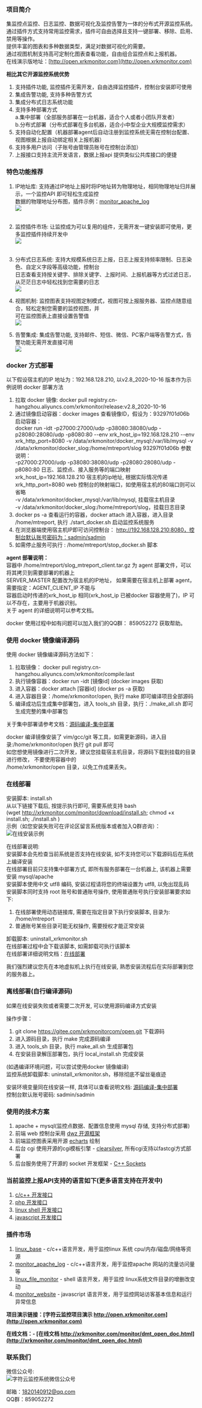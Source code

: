 ### 项目简介
集监控点监控、日志监控、数据可视化及监控告警为一体的分布式开源监控系统。    
通过插件方式支持常用监控需求，插件可自由选择且支持一键部署、移除、启用、禁用等操作。   
提供丰富的图表和多种数据类型，满足对数据可视化的需要。    
通过视图机制支持高可定制化图表查看功能，自由组合监控点和上报机器。   
在线演示版地址：[http://open.xrkmonitor.com](http://open.xrkmonitor.com)  

**相比其它开源监控系统优势**  
1.  支持插件功能, 监控插件无需开发，自由选择监控插件，控制台安装即可使用   
1.	集成告警功能, 支持多种告警方式    
1.	集成分布式日志系统功能    
1.  支持多种部署方式    
	a.集中部署（全部服务部署在一台机器，适合个人或者小团队开发者）  
	b.分布式部署（分布式部署在多台机器，适合小中型企业大规模监控需求）   
1.	支持自动化配置（机器部署agent后自动注册到监控系统无需在控制台配置、视图根据上报自动绑定相关上报机器）  
1.  支持多用户访问（子账号由管理员账号在控制台添加）   
1.  上报接口支持主流开发语言，数据上报api 提供类似公共库接口的便捷    


### 特色功能推荐
1. IP地址库: 支持通过IP地址上报时将IP地址转为物理地址，相同物理地址归并展示，一个监控API 即可轻松生成监控   
   数据的物理地址分布图，插件示例：[monitor_apache_log](https://gitee.com/xrkmonitorcom/monitor_apache_log)     
   ![](http://xrkmonitor.com/monitor/images/china_map.png)    
   <br >

1. 监控插件市场: 让监控成为可以复用的组件，无需开发一键安装即可使用，更多监控插件持续开发中    
   ![](http://xrkmonitor.com/monitor/images/plugin_show.png)    
   <br >

1. 分布式日志系统: 支持大规模系统日志上报，日志上报支持频率限制、日志染色、自定义字段等高级功能，控制台     
   日志查看支持按关键字、排除关键字、上报时间、上报机器等方式过滤日志，从茫茫日志中轻松找到您需要的日志         
   ![](http://xrkmonitor.com/monitor/images/web_log.gif)
   <br >

1. 视图机制: 监控图表支持视图定制模式，视图可按上报服务器、监控点随意组合，轻松定制您需要的监控视图，并    
   可在监控图表上直接设置告警值    
   ![](http://xrkmonitor.com/monitor/images/web_attr_git.gif)
   <br >

1. 告警集成: 集成告警功能, 支持邮件、短信、微信、PC客户端等告警方式，告警功能无需开发直接可用   
   ![](http://xrkmonitor.com/monitor/images/open_warn_git.png)
   <br >

### docker 方式部署

以下假设宿主机的IP 地址为：192.168.128.210, 以v2.8_2020-10-16  版本作为示例说明 docker 部署方法     
1. 拉取 docker 镜像: docker pull registry.cn-hangzhou.aliyuncs.com/xrkmonitor/release:v2.8_2020-10-16
1. 通过镜像启动容器：docker images 查看镜像ID，假设为：93297f01d06b    
   启动容器：   
   docker run -idt -p27000:27000/udp -p38080:38080/udp -p28080:28080/udp -p8080:80 --env xrk_host_ip=192.168.128.210 --env xrk_http_port=8080 -v /data/xrkmonitor/docker_mysql:/var/lib/mysql -v /data/xrkmonitor/docker_slog:/home/mtreport/slog 93297f01d06b 
   参数说明：   
   			-p27000:27000/udp -p38080:38080/udp -p28080:28080/udp -p8080:80 日志、监控点、接入服务等的端口映射   
             xrk_host_ip=192.168.128.210 宿主机的ip地址, 根据实际情况传递    
			 xrk_http_port=8080 web 控制台的映射端口，如使用宿主机的80端口则可以省略     
             -v /data/xrkmonitor/docker_mysql:/var/lib/mysql, 挂载宿主机目录   
             -v /data/xrkmonitor/docker_slog:/home/mtreport/slog，挂载日志目录    
1. docker ps -a 查看运行的容器，docker attach 进入容器，进入目录 /home/mtreport, 执行 ./start_docker.sh 启动监控系统服务   
1. 在浏览器端使用宿主机IP即可访问控制台： http://192.168.128.210:8080，控制台默认账号密码为：sadmin/sadmin   
1. 如需停止服务可执行 : /home/mtreport/stop_docker.sh 脚本   


**agent 部署说明：**    
容器中 /home/mtreport/slog_mtreport_client.tar.gz 为 agent 部署文件，可以将其拷贝到需要部署的机器上    
SERVER_MASTER 配置改为宿主机的IP地址， 如果需要在宿主机上部署 agent，需要指定：AGENT_CLIENT_IP 不能与    
容器启动时传递的xrk_host_ip 相同(xrk_host_ip 已被docker 容器使用了)，IP 可以不存在，主要用于机器识别。   
关于 agent 的详细说明可以参考文档。   

docker 使用过程中如有问题可以加入我们的QQ群： 859052272 获取帮助。   

### 使用 docker 镜像编译源码
使用 docker 镜像编译源码方法如下：   
1. 拉取镜像： docker pull registry.cn-hangzhou.aliyuncs.com/xrkmonitor/compile:last    
1. 执行镜像容器：docker run -idt [镜像id] (docker images 获取)    
1. 进入容器：docker attach [容器id] (docker ps -a 获取)    
1. 进入容器目录：/home/xrkmonitor/open, 执行 make 即可编译项目全部源码   
1. 编译成功后生成集中部署包，进入 tools_sh 目录，执行：./make_all.sh 即可生成完整的集中部署包    

关于集中部署请参考文档：[源码编译-集中部署](http://xrkmonitor.com/monitor/showdoc/showdoc/web/#/4?page_id=38)   

docker 编译镜像安装了 vim/gcc/git 等工具，如需更新源码，进入目录:/home/xrkmonitor/open 执行 git pull 即可    
如您想使用镜像进行二次开发，建议您挂载宿主机目录，将源码下载到挂载的目录进行修改， 不要使用容器中的    
/home/xrkmonitor/open 目录，以免工作成果丢失。   

### 在线部署

安装脚本: install.sh   
从以下链接下载后, 按提示执行即可, 需要系统支持 bash   
(wget http://xrkmonitor.com/monitor/download/install.sh; chmod +x install.sh; ./install.sh )   
示例（如您安装失败可在评论区留言系统版本或者加入Q群咨询）：![在线安装示例](https://images.gitee.com/uploads/images/2020/1016/154842_d1f6dcda_5075697.gif "show_online_install.gif")  

在线部署说明:   
安装脚本会先检查当前系统是否支持在线安装, 如不支持您可以下载源码后在系统上编译安装   
在线部署目前只支持集中部署方式, 即所有服务部署在一台机器上, 该机器上需要安装 mysql/apache    
安装脚本使用中文 utf8 编码, 安装过程请将您的终端设置为 utf8, 以免出现乱码   
安装脚本同时支持 root 账号和普通账号操作, 使用普通账号执行安装部署要求如下:     
1. 在线部署使用动态链接库, 需要在指定目录下执行安装脚本, 目录为: /home/mtreport   
2. 普通账号某些目录可能无权操作, 需要授权才能正常安装    

卸载脚本: uninstall_xrkmonitor.sh   
在线部署过程中会下载该脚本, 如需卸载可执行该脚本     
在线部署详细说明文档：[在线部署](http://xrkmonitor.com/monitor/showdoc/showdoc/web/#/4?page_id=55)    

我们强烈建议您先在本地虚拟机上执行在线安装, 熟悉安装流程后在实际部署到您的服务器上。    

### 离线部署(自行编译源码)

如果在线安装失败或者需要二次开发, 可以使用源码编译方式安装     

操作步骤：
1. git clone https://gitee.com/xrkmonitorcom/open.git 下载源码    
2. 进入源码目录，执行 make 完成源码编译   
3. 进入 tools_sh 目录，执行 make_all.sh 生成部署包   
4. 在安装目录解压部署包，执行 local_install.sh 完成安装   
  
(如遇编译环境问题，可以尝试使用docker 镜像编译)   
监控系统卸载脚本: uninstall_xrkmonitor.sh，移除彻底不留丝毫痕迹    

安装环境变量同在线安装一样, 具体可以查看说明文档: [源码编译-集中部署](http://xrkmonitor.com/monitor/showdoc/showdoc/web/#/4?page_id=38)    
控制台默认账号密码: sadmin/sadmin    


### 使用的技术方案
1. apache + mysql(监控点数据、配置信息使用 mysql 存储, 支持分布式部署)   
2. 前端 web 控制台采用 [dwz 开源框架](http://jui.org/)   
3. 前端监控图表采用开源 [echarts](https://www.echartsjs.com/zh/index.html) 绘制
4. 后台 cgi 使用开源的cgi模板引擎 - [clearsilver](http://www.clearsilver.net/), 所有cgi支持以fastcgi方式部署    
5. 后台服务使用了开源的 socket 开发框架 - [C++ Sockets](http://www.alhem.net/Sockets/)   

### 当前监控上报API支持的语言如下(更多语言支持在开发中)
1. [c/c++ 开发接口](http://xrkmonitor.com//monitor/showdoc/showdoc/web/#/4?page_id=45) 
2. [php 开发接口](http://xrkmonitor.com//monitor/showdoc/showdoc/web/#/4?page_id=51)
3. [linux shell 开发接口](http://xrkmonitor.com//monitor/showdoc/showdoc/web/#/4?page_id=72)
4. [javascript 开发接口](http://xrkmonitor.com//monitor/showdoc/showdoc/web/#/4?page_id=76)
	   
### 插件市场
1. [linux_base](https://gitee.com/xrkmonitorcom/plugin_linux_base) - c/c++语言开发，用于监控linux 系统 cpu/内存/磁盘/网络等资源    
2. [monitor_apache_log](https://gitee.com/xrkmonitorcom/monitor_apache_log) - c/c++语言开发，用于监控apache 网站的流量访问量等   
3. [linux_file_monitor](https://gitee.com/xrkmonitorcom/linux_file_monitor) - shell 语言开发，用于监控 linux系统文件目录的增删改变动      
4. [monitor_website](https://gitee.com/xrkmonitorcom/monitor_website) - javascript 语言开发，用于监控网站访客基本信息和运行异常信息      

**项目演示链接：[字符云监控项目演示 http://open.xrkmonitor.com](http://open.xrkmonitor.com)**   


**在线文档：- [在线文档 http://xrkmonitor.com/monitor/dmt_open_doc.html](http://xrkmonitor.com/monitor/dmt_open_doc.html)**   


### 联系我们

微信公众号:   
![字符云监控系统微信公众号](http://xrkmonitor.com/monitor/main/img/main_wx_qrcode.jpg)   

邮箱：1820140912@qq.com   
QQ群：859052272     


